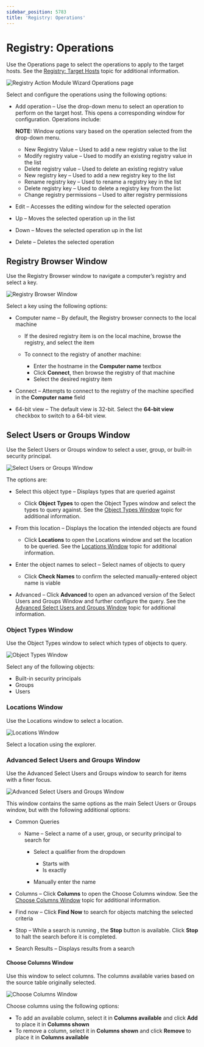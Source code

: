 ```yaml
---
sidebar_position: 5783
title: 'Registry: Operations'
---
```


# Registry: Operations

Use the Operations page to select the operations to apply to the target hosts. See the [Registry: Target Hosts](TargetHosts "Registry: Target Hosts") topic for additional information.

![Registry Action Module Wizard Operations page](../../../../../../../static/images/AccessAnalyzer_12.0/Content/Resources/Images/EnterpriseAuditor/Admin/Action/Registry/Operations.png "Registry Action Module Wizard Operations page")

Select and configure the operations using the following options:

* Add operation – Use the drop-down menu to select an operation to perform on the target host. This opens a corresponding window for configuration. Operations include:

  **NOTE:** Window options vary based on the operation selected from the drop-down menu.

  * New Registry Value – Used to add a new registry value to the list
  * Modify registry value – Used to modify an existing registry value in the list
  * Delete registry value – Used to delete an existing registry value
  * New registry key – Used to add a new registry key to the list
  * Rename registry key – Used to rename a registry key in the list
  * Delete registry key – Used to delete a registry key from the list
  * Change registry permissions – Used to alter registry permissions
* Edit – Accesses the editing window for the selected operation
* Up – Moves the selected operation up in the list
* Down – Moves the selected operation up in the list
* Delete – Deletes the selected operation

## Registry Browser Window

Use the Registry Browser window to navigate a computer’s registry and select a key.

![Registry Browser Window](../../../../../../../static/images/AccessAnalyzer_12.0/Content/Resources/Images/EnterpriseAuditor/Admin/Action/Registry/RegistryBrowser.png "Registry Browser Window")

Select a key using the following options:

* Computer name – By default, the Registry browser connects to the local machine

  * If the desired registry item is on the local machine, browse the registry, and select the item
  * To connect to the registry of another machine:

    * Enter the hostname in the **Computer name** textbox
    * Click **Connect**, then browse the registry of that machine
    * Select the desired registry item
* Connect – Attempts to connect to the registry of the machine specified in the **Computer name** field
* 64-bit view – The default view is 32-bit. Select the **64-bit view** checkbox to switch to a 64-bit view.

## Select Users or Groups Window

Use the Select Users or Groups window to select a user, group, or built-in security principal.

![Select Users or Groups Window](../../../../../../../static/images/AccessAnalyzer_12.0/Content/Resources/Images/EnterpriseAuditor/Admin/Action/Registry/SelectUsersGroups.png "Select Users or Groups Window")

The options are:

* Select this object type – Displays types that are queried against

  * Click **Object Types** to open the Object Types window and select the types to query against. See the [Object Types Window](#Object "Object Types Window") topic for additional information.
* From this location – Displays the location the intended objects are found

  * Click **Locations** to open the Locations window and set the location to be queried. See the [Locations Window](#Location "Locations Window") topic for additional information.
* Enter the object names to select – Select names of objects to query

  * Click **Check Names** to confirm the selected manually-entered object name is viable
* Advanced – Click **Advanced** to open an advanced version of the Select Users and Groups Window and further configure the query. See the [Advanced Select Users and Groups Window](#Advanced "Advanced Select Users and Groups Window") topic for additional information.

### Object Types Window

Use the Object Types window to select which types of objects to query.

![Object Types Window](../../../../../../../static/images/AccessAnalyzer_12.0/Content/Resources/Images/EnterpriseAuditor/Admin/Action/Registry/ObjectTypes.png "Object Types Window")

Select any of the following objects:

* Built-in security principals
* Groups
* Users

### Locations Window

Use the Locations window to select a location.

![Locations Window](../../../../../../../static/images/AccessAnalyzer_12.0/Content/Resources/Images/EnterpriseAuditor/Admin/Action/Registry/Locations.png "Locations Window")

Select a location using the explorer.

### Advanced Select Users and Groups Window

Use the Advanced Select Users and Groups window to search for items with a finer focus.

![Advanced Select Users and Groups Window](../../../../../../../static/images/AccessAnalyzer_12.0/Content/Resources/Images/EnterpriseAuditor/Admin/Action/Registry/AdvancedSelectUsersGroups.png "Advanced Select Users and Groups Window")

This window contains the same options as the main Select Users or Groups window, but with the following additional options:

* Common Queries

  * Name – Select a name of a user, group, or security principal to search for

    * Select a qualifier from the dropdown

      * Starts with
      * Is exactly
    * Manually enter the name
* Columns – Click **Columns** to open the Choose Columns window. See the [Choose Columns Window](#Choose "Choose Columns Window") topic for additional information.
* Find now – Click **Find Now** to search for objects matching the selected criteria
* Stop – While a search is running , the **Stop** button is available. Click **Stop** to halt the search before it is completed.
* Search Results – Displays results from a search

#### Choose Columns Window

Use this window to select columns. The columns available varies based on the source table originally selected.

![Choose Columns Window](../../../../../../../static/images/AccessAnalyzer_12.0/Content/Resources/Images/EnterpriseAuditor/Admin/Action/Registry/ChooseColumns.png "Choose Columns Window")

Choose columns using the following options:

* To add an available column, select it in **Columns available** and click **Add** to place it in **Columns shown**
* To remove a column, select it in **Columns shown** and click **Remove** to place it in **Columns available**